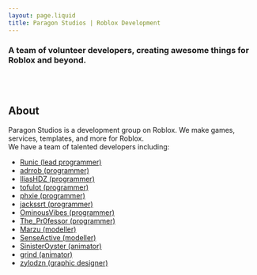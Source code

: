 ```yaml
---
layout: page.liquid
title: Paragon Studios | Roblox Development
---
```


### A team of volunteer developers, creating awesome things for Roblox and beyond.


<br><br>
## About
Paragon Studios is a development group on Roblox. We make games, services, templates, and more for Roblox.<br>
We have a team of talented developers including:
<ul>
  <li class="listed"><span><a href="https://github.com/R-unic">Runic (lead programmer)</a></span></li>
  <li class="listed"><span><a href="https://github.com/adrrob1002">adrrob (programmer)</a></span></li>
  <li class="listed"><span><a href="https://iliashdz.github.io/">IliasHDZ (programmer)</a></span></li>
  <li class="listed"><span><a href="https://github.com/tofulot">tofulot (programmer)</a></span></li>
  <li class="listed"><span><a href="https://github.com/Axzurey">phxie (programmer)</a></span></li>
  <li class="listed"><span><a href="https://github.com/jackssrt">jackssrt (programmer)</a></span></li>
  <li class="listed"><span><a href="https://github.com/OminousVibes">OminousVibes (programmer)</a></span></li>
  <li class="listed"><span><a href="https://trendonrobinson.github.io/">The_Pr0fessor (programmer)</a></span></li>
  <li class="listed"><span><a href="https://marzu.artstation.com">Marzu (modeller)</a></span></li>
  <li class="listed"><span><a href="https://twitter.com/SenseActivity">SenseActive (modeller)</a></span></li>
  <li class="listed"><span><a href="https://youtube.com/@SinisterOyster">SinisterOyster (animator)</a></span></li>
  <li class="listed"><span><a href="https://www.youtube.com/@lordslebew9433/videos">grind (animator)</a></span></li>
  <li class="listed"><span><a href="https://www.instagram.com/zylodzn/">zylodzn (graphic designer)</a></span></li>
</ul>
